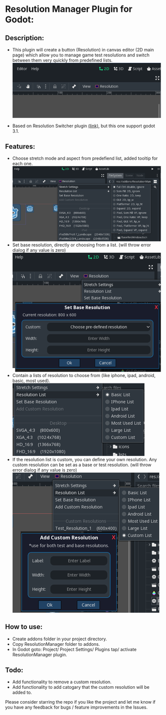 # Resolution Manager Plugin for Godot:
## Description:
- This plugin will create a button (Resolution) in canvas editor (2D main page) which allow you to manage game test resolutions and switch between them very quickly from predefined lists. 
![Alt text](screenshots/1.png?raw=true)

- Based on Resolution Switcher plugin [(link)](https://github.com/vinod8990/godot_plugins/tree/master/Resolution%20Switcher), but this one support godot 3.1.
 
## Features:
- Choose stretch mode and aspect from predefiend list, added tooltip for each one.
![Alt text](screenshots/2.png?raw=true)
- Set base resolution, directly or choosing from a list. (will throw error dialog if any value is zero)
![Alt text](screenshots/3.png?raw=true)
- Contain a lists of resolution to choose from (like iphone, ipad, android, basic, most used).
![Alt text](screenshots/4.png?raw=true)
- If the resolution list is custom, you can define your own resolution. Any custom resolution can be set as a base or test resolution. (will throw error dialog if any value is zero)
![Alt text](screenshots/5.png?raw=true)
## How to use:
- Create addons folder in your project directory.
- Copy ResolutionManager folder to addons.
- In Godot goto: Project/ Project Settings/ Plugins tap/ activate ResolutionManager plugin.

## Todo:
- Add functionality to remove a custom resolution.
- Add functionality to add catogary that the custom resolution will be added to. 

Please consider starring the repo if you like the project and let me know if you have any feedback for bugs / feature improvements in the Issues.